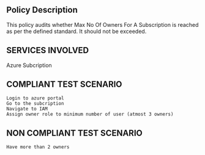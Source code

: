 
## Policy Description
This policy audits whether Max No Of Owners For A Subscription is reached as per the defined standard. It should not be exceeded.

## SERVICES INVOLVED
 Azure Subcription

## COMPLIANT TEST SCENARIO
    Login to azure portal
    Go to the subcription
    Navigate to IAM
    Assign owner role to minimum number of user (atmost 3 owners)

## NON COMPLIANT TEST SCENARIO
    Have more than 2 owners



